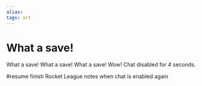 ```yaml
---
alias: 
tags: art
---
```

# What a save!

What a save!
What a save!
What a save!
Wow!
Chat disabled for 4 seconds.

#resume finish Rocket League notes when chat is enabled again